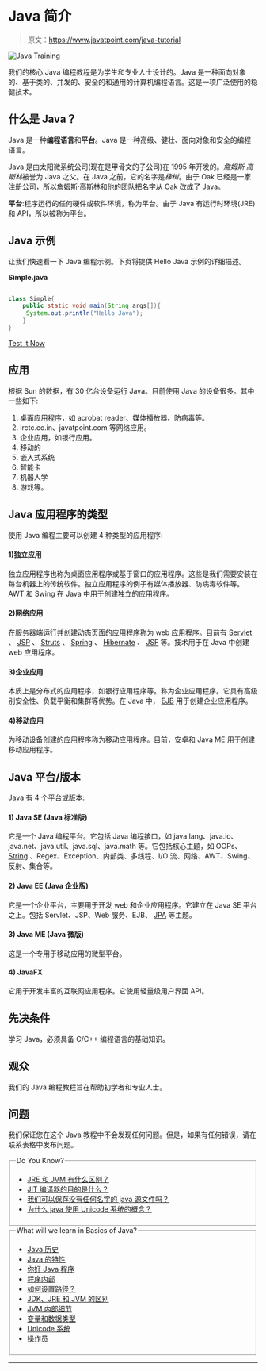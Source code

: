 # Java 简介

> 原文：<https://www.javatpoint.com/java-tutorial>

![Java Training](../img/75861dec4033c33064f56129fbb22251.png)

我们的核心 Java 编程教程是为学生和专业人士设计的。Java 是一种面向对象的、基于类的、并发的、安全的和通用的计算机编程语言。这是一项广泛使用的稳健技术。

## 什么是 Java？

Java 是一种**编程语言**和**平台**。Java 是一种高级、健壮、面向对象和安全的编程语言。

Java 是由太阳微系统公司(现在是甲骨文的子公司)在 1995 年开发的。*詹姆斯·高斯林*被誉为 Java 之父。在 Java 之前，它的名字是*橡树*。由于 Oak 已经是一家注册公司，所以詹姆斯·高斯林和他的团队把名字从 Oak 改成了 Java。

**平台**:程序运行的任何硬件或软件环境，称为平台。由于 Java 有运行时环境(JRE)和 API，所以被称为平台。

## Java 示例

让我们快速看一下 Java 编程示例。下页将提供 Hello Java 示例的详细描述。

**Simple.java**

```java

class Simple{
    public static void main(String args[]){
     System.out.println("Hello Java");
    }
}

```

[Test it Now](https://compiler.javatpoint.com/opr/test.jsp?filename=Simple)

## 应用

根据 Sun 的数据，有 30 亿台设备运行 Java。目前使用 Java 的设备很多。其中一些如下:

1.  桌面应用程序，如 acrobat reader、媒体播放器、防病毒等。
2.  irctc.co.in、javatpoint.com 等网络应用。
3.  企业应用，如银行应用。
4.  移动的
5.  嵌入式系统
6.  智能卡
7.  机器人学
8.  游戏等。

## Java 应用程序的类型

使用 Java 编程主要可以创建 4 种类型的应用程序:

#### 1)独立应用

独立应用程序也称为桌面应用程序或基于窗口的应用程序。这些是我们需要安装在每台机器上的传统软件。独立应用程序的例子有媒体播放器、防病毒软件等。AWT 和 Swing 在 Java 中用于创建独立的应用程序。

#### 2)网络应用

在服务器端运行并创建动态页面的应用程序称为 web 应用程序。目前有 [Servlet](servlet-tutorial) 、 [JSP](jsp-tutorial) 、 [Struts](struts-2-tutorial) 、 [Spring](spring-tutorial) 、 [Hibernate](hibernate-tutorial) 、 [JSF](jsf-tutorial) 等。技术用于在 Java 中创建 web 应用程序。

#### 3)企业应用

本质上是分布式的应用程序，如银行应用程序等。称为企业应用程序。它具有高级别安全性、负载平衡和集群等优势。在 Java 中， [EJB](https://www.javatpoint.com/ejb-tutorial) 用于创建企业应用程序。

#### 4)移动应用

为移动设备创建的应用程序称为移动应用程序。目前，安卓和 Java ME 用于创建移动应用程序。

## Java 平台/版本

Java 有 4 个平台或版本:

#### 1) Java SE (Java 标准版)

它是一个 Java 编程平台。它包括 Java 编程接口，如 java.lang、java.io、java.net、java.util、java.sql、java.math 等。它包括核心主题，如 OOPs、 [String](java-string) 、Regex、Exception、内部类、多线程、I/O 流、网络、AWT、Swing、反射、集合等。

#### 2) Java EE (Java 企业版)

它是一个企业平台，主要用于开发 web 和企业应用程序。它建立在 Java SE 平台之上。包括 Servlet、JSP、Web 服务、EJB、 [JPA](https://www.javatpoint.com/jpa-tutorial) 等主题。

#### 3) Java ME (Java 微版)

这是一个专用于移动应用的微型平台。

#### 4) JavaFX

它用于开发丰富的互联网应用程序。它使用轻量级用户界面 API。

## 先决条件

学习 Java，必须具备 C/C++ 编程语言的基础知识。

## 观众

我们的 Java 编程教程旨在帮助初学者和专业人士。

## 问题

我们保证您在这个 Java 教程中不会发现任何问题。但是，如果有任何错误，请在联系表格中发布问题。

<fieldset><legend class="legendfont">Do You Know?</legend>

*   [JRE 和 JVM 有什么区别？](difference-between-jdk-jre-and-jvm)
*   [JIT 编译器的目的是什么？](internal-details-of-jvm)
*   [我们可以保存没有任何名字的 java 源文件吗？](internal-details-of-hello-java-program)
*   [为什么 java 使用 Unicode 系统的概念？](unicode-system-in-java)

</fieldset>

<fieldset><legend class="legendfont">What will we learn in Basics of Java?</legend>

*   [Java 历史](history-of-java)
*   [Java 的特性](features-of-java)
*   [你好 Java 程序](simple-program-of-java)
*   [程序内部](internal-details-of-hello-java-program)
*   [如何设置路径？](how-to-set-path-in-java)
*   [JDK、JRE 和 JVM 的区别](difference-between-jdk-jre-and-jvm)
*   [JVM 内部细节](internal-details-of-jvm)
*   [变量和数据类型](variable-datatype)
*   [Unicode 系统](unicode-system-in-java)
*   [操作员](operators-in-java)

</fieldset>

* * *